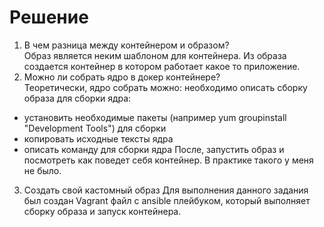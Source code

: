 # Решение
1)  В чем разница между контейнером и образом?<br>
   Образ является неким шаблоном для контейнера. Из образа создается контейнер в котором работает какое то приложение.<br>
2) Можно ли собрать ядро в докер контейнере?<br>
Теоретически, ядро собрать можно: необходимо описать сборку образа для сборки ядра:<br>
- установить необходимые пакеты (например yum groupinstall "Development Tools") для сборки
- копировать исходные тексты ядра
-  описать команду для сборки ядра
После, запустить образ и посмотреть как поведет себя контейнер. В практике такого у меня не было.<br>

3) Создать свой кастомный образ
Для выполнения данного задания был создан Vagrant файл с ansible плейбуком, который выполняет сборку образа и запуск контейнера.

